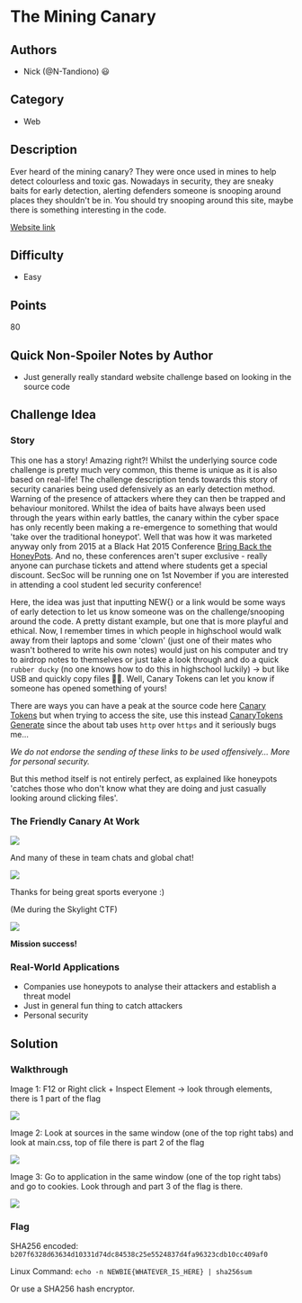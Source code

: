 # The Mining Canary

## Authors
- Nick (@N-Tandiono) 😃

## Category
- Web

## Description
Ever heard of the mining canary? They were once used in mines to help detect colourless and toxic gas. Nowadays in security, they are sneaky baits for early detection, alerting defenders someone is snooping around places they shouldn't be in. You should try snooping around this site, maybe there is something interesting in the code.

[Website link](https://mining-canary.ctf.unswsecurity.com/)

## Difficulty
- Easy

## Points
80

## Quick Non-Spoiler Notes by Author
- Just generally really standard website challenge based on looking in the source code

## Challenge Idea

### Story
This one has a story! Amazing right?! Whilst the underlying source code challenge is pretty much very common, this theme is unique as it is also based on real-life! The challenge description tends towards this story of security canaries being used defensively as an early detection method. Warning of the presence of attackers where they can then be trapped and behaviour monitored. Whilst the idea of baits have always been used through the years within early battles, the canary within the cyber space has only recently been making a re-emergence to something that would 'take over the traditional honeypot'. Well that was how it was marketed anyway only from 2015 at a Black Hat 2015 Conference [Bring Back the HoneyPots](https://www.youtube.com/watch?v=W7U2u-qLAB8&ab_channel=BlackHat). And no, these conferences aren't super exclusive - really anyone can purchase tickets and attend where students get a special discount. SecSoc will be running one on 1st November if you are interested in attending a cool student led security conference!

Here, the idea was just that inputting NEW{} or a link would be some ways of early detection to let us know someone was on the challenge/snooping around the code. A pretty distant example, but one that is more playful and ethical. Now, I remember times in which people in highschool would walk away from their laptops and some 'clown' (just one of their mates who wasn't bothered to write his own notes) would just on his computer and try to airdrop notes to themselves or just take a look through and do a quick `rubber ducky` (no one knows how to do this in highschool luckily) -> but like USB and quickly copy files 🤷‍♂. Well, Canary Tokens can let you know if someone has opened something of yours!

There are ways you can have a peak at the source code here [Canary Tokens](https://github.com/thinkst/canarytokens) but when trying to access the site, use this instead [CanaryTokens Generate](https://canarytokens.org/generate) since the about tab uses `http` over `https` and it seriously bugs me...

*We do not endorse the sending of these links to be used offensively... More for personal security.*

But this method itself is not entirely perfect, as explained like honeypots 'catches those who don't know what they are doing and just casually looking around clicking files'.

### The Friendly Canary At Work

<img src="writeup-images/4.PNG">

And many of these in team chats and global chat!

<img src="writeup-images/5.PNG">

Thanks for being great sports everyone :)

(Me during the Skylight CTF)

<img src="writeup-images/6.PNG"> 

**Mission success!**

### Real-World Applications
- Companies use honeypots to analyse their attackers and establish a threat model
- Just in general fun thing to catch attackers
- Personal security

## Solution

### Walkthrough

Image 1: F12 or Right click + Inspect Element -> look through elements, there is 1 part of the flag

<img src="writeup-images/1.PNG">

Image 2: Look at sources in the same window (one of the top right tabs) and look at main.css, top of file there is part 2 of the flag

<img src="writeup-images/2.PNG">

Image 3: Go to application in the same window (one of the top right tabs) and go to cookies. Look through and part 3 of the flag is there.

<img src="writeup-images/3.PNG">

### Flag
SHA256 encoded: `b207f6328d63634d10331d74dc84538c25e5524837d4fa96323cdb10cc409af0`

Linux Command: `echo -n NEWBIE{WHATEVER_IS_HERE} | sha256sum`

Or use a SHA256 hash encryptor.